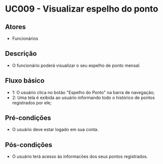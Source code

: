 # UC009 - Visualizar espelho do ponto
## Atores
- Funcionários
## Descrição
- O funcionário poderá visualizar o seu espelho de ponto mensal.
## Fluxo básico   
- 1: O usuário clica no botão "Espelho do Ponto" na barra de navegação;
- 2: Uma tela é exibida ao usuário informando todo o histórico de pontos registrados por ele;
## Pré-condições
- O usuário deve estar logado em sua conta.
## Pós-condições
- O usuário terá acesso às informacões dos seus pontos registrados.
